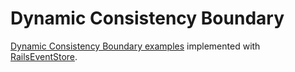 # Dynamic Consistency Boundary

[Dynamic Consistency Boundary examples](https://dcb.events/examples/) implemented with [RailsEventStore](https://railseventstore.org/).
